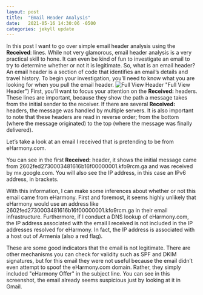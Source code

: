 ```yaml
---
layout: post
title:  "Email Header Analysis"
date:   2021-05-16 14:30:06 -0500
categories: jekyll update
---
```

In this post I want to go over simple email header analysis using the **Received**: lines. While not very glamorous, email header analysis is a very practical skill to hone. It can even be kind of fun to investigate an email to try to determine whether or not it is legitimate. So, what is an email header? An email header is a section of code that identifies an email’s details and travel history. To begin your investigation, you’ll need to know what you are looking for when you pull the email header. 
![Full View Header](/Users/Robin/robinscyberblog.github.io/images/Screenshot_full.PNG) "Full View Header")
First, you’ll want to focus your attention on the **Received:** headers. These lines are important, because they show the path a message takes from the initial sender to the receiver. If there are several **Received:** headers, the message was handled by multiple servers. It is also important to note that these headers are read in reverse order; from the bottom (where the message originated) to the top (where the message was finally delivered). 

Let’s take a look at an email I received that is pretending to be from eHarmony.com.

You can see in the first **Received:** header, it shows the initial message came from 2602fed2730003481616b16f00000001.kfo9rcm.ga and was received by mx.google.com. You will also see the IP address, in this case an IPv6 address, in brackets. 

With this information, I can make some inferences about whether or not this email came from eHarmony. First and foremost, it seems highly unlikely that eHarmony would use an address like 2602fed2730003481616b16f00000001.kfo9rcm.ga in their email infrastructure. Furthermore, if I conduct a DNS lookup of eHarmony.com, the IP address associated with the email I received is not included in the IP addresses resolved for eHarmony. In fact, the IP address is associated with a host out of Armenia (also a red flag).


These are some good indicators that the email is not legitimate. There are other mechanisms you can check for validity such as SPF and DKIM signatures, but for this email they were not useful because the email didn’t even attempt to spoof the eHarmony.com domain. Rather, they simply included "eHarmony Offer" in the subject line. You can see in this screenshot, the email already seems suspicious just by looking at it in Gmail. 
